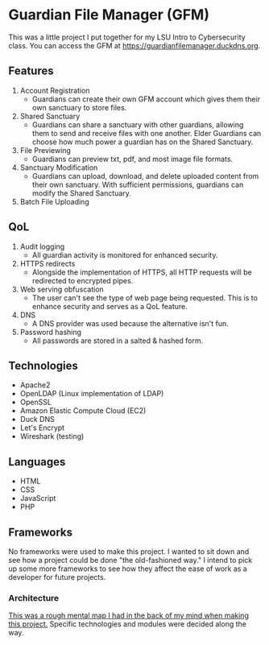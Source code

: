 # Guardian File Manager (GFM)
This was a little project I put together for my LSU Intro to Cybersecurity class. You can access the GFM at https://guardianfilemanager.duckdns.org.

## Features
1. Account Registration
   - Guardians can create their own GFM account which gives them their own sanctuary to store files.
2. Shared Sanctuary
   - Guardians can share a sanctuary with other guardians, allowing them to send and receive files with one another. Elder Guardians can choose how much power a guardian has on the Shared Sanctuary.
3. File Previewing
   - Guardians can preview txt, pdf, and most image file formats.
4. Sanctuary Modification
   - Guardians can upload, download, and delete uploaded content from their own sanctuary. With sufficient permissions, guardians can modify the Shared Sanctuary.
5. Batch File Uploading

## QoL
1. Audit logging
   - All guardian activity is monitored for enhanced security.
2. HTTPS redirects
   - Alongside the implementation of HTTPS, all HTTP requests will be redirected to encrypted pipes.
3. Web serving obfuscation
   - The user can't see the type of web page being requested. This is to enhance security and serves as a QoL feature.
4. DNS
   - A DNS provider was used because the alternative isn't fun.
5. Password hashing
   - All passwords are stored in a salted & hashed form. 

## Technologies
- Apache2
- OpenLDAP (Linux implementation of LDAP)
- OpenSSL
- Amazon Elastic Compute Cloud (EC2)
- Duck DNS
- Let's Encrypt
- Wireshark (testing)

## Languages
- HTML
- CSS
- JavaScript
- PHP

## Frameworks
No frameworks were used to make this project. I wanted to sit down and see how a project could be done "the old-fashioned way." I intend to pick up some more frameworks to see how they affect the ease of work as a developer for future projects.

### Architecture
[This was a rough mental map I had in the back of my mind when making this project.](https://imgur.com/a/X1NhrFh) Specific technologies and modules were decided along the way.
